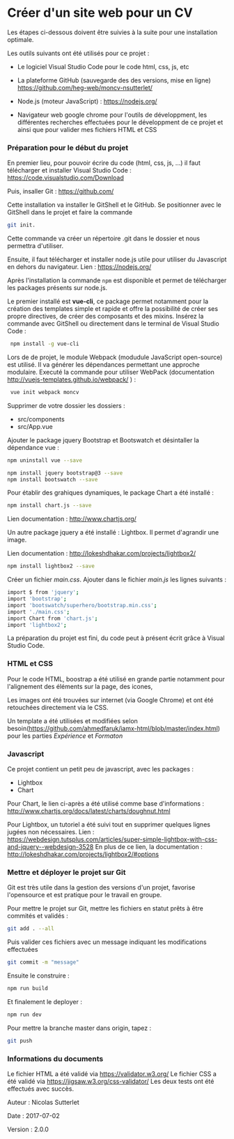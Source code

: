 # Créer d'un site web pour un CV
 Les étapes ci-dessous doivent être suivies à la suite pour une installation optimale.

Les outils suivants ont été utilisés pour ce projet :

* Le logiciel Visual Studio Code pour le code html, css, js, etc
    
* La plateforme GitHub (sauvegarde des des versions, mise en ligne)
  https://github.com/heg-web/moncv-nsutterlet/
    
* Node.js (moteur JavaScript) : https://nodejs.org/

* Navigateur web google chrome pour l'outils de développment, les différentes recherches effectuées pour le développment de ce projet et ainsi que pour valider mes fichiers HTML et CSS


### Préparation pour le début du projet

En premier lieu, pour pouvoir écrire du code (html, css, js, ...) il faut télécharger et installer Visual Studio Code : https://code.visualstudio.com/Download 

Puis, insaller Git : https://github.com/ 

Cette installation va installer le GitShell et le GitHub. Se positionner avec le GitShell dans le projet et faire la commande

```sh 
git init.
``` 

Cette commande va créer un répertoire .git dans le dossier et nous permettra d'utiliser. 

Ensuite, il faut télécharger et installer node.js utile pour utiliser du Javascript en dehors du navigateur. 
Lien : https://nodejs.org/

Après l'installation la commande `npm` est disponible et permet de télécharger les packages présents sur node.js.

Le premier installé est **vue-cli**, ce package permet notamment pour la création des templates simple et rapide et offre la possibilité de créer ses propre directives, de créer des composants et des mixins. Insérez la commande avec GitShell ou directement dans le terminal de Visual Studio Code :


```sh
 npm install -g vue-cli
```
Lors de de projet, le module Webpack (modudule JavaScript open-source) est utilisé. Il va générer les dépendances permettant une approche modulaire. Executé la commande pour utiliser WebPack (documentation http://vuejs-templates.github.io/webpack/ ) :

```sh
 vue init webpack moncv
```
Supprimer de votre dossier les dossiers :
- src/components 
- src/App.vue

Ajouter le package jquery Bootstrap et Bootswatch et désintaller la dépendance vue :

```sh
npm uninstall vue --save

npm install jquery bootstrap@3 --save
npm install bootswatch --save

```

Pour établir des grahiques dynamiques, le package Chart a été installé : 
```sh
npm install chart.js --save

```
Lien documentation :  http://www.chartjs.org/

Un autre package jquery a été installé : Lightbox. Il permet d'agrandir une image.

Lien documentation : http://lokeshdhakar.com/projects/lightbox2/


```sh
npm install lightbox2 --save

```

Créer un fichier *main.css*. Ajouter dans le fichier *main.js* les lignes suivants : 
```sh
import $ from 'jquery';
import 'bootstrap';
import 'bootswatch/superhero/bootstrap.min.css';
import './main.css';
import Chart from 'chart.js';
import 'lightbox2';

```

La préparation du projet est fini, du code peut à présent écrit grâce à Visual Studio Code.

### HTML et CSS

Pour le code HTML, boostrap a été utilisé en grande partie notamment pour l'alignement des éléments sur la page, des icones, 

Les images ont été trouvées sur internet (via Google Chrome) et ont été retouchées directement via le CSS.

Un template a été utilisées et modifiées selon besoin(https://github.com/ahmedfaruk/iamx-html/blob/master/index.html) pour les parties *Expérience* et  *Formaton*


### Javascript 

Ce projet contient un petit peu de javascript, avec les packages : 
- Lightbox
- Chart

Pour Chart, le lien ci-après a été utilisé comme base d'informations :
http://www.chartjs.org/docs/latest/charts/doughnut.html

Pour Lightbox, un tutoriel a été suivi tout en supprimer quelques lignes jugées non nécessaires. Lien : https://webdesign.tutsplus.com/articles/super-simple-lightbox-with-css-and-jquery--webdesign-3528
En plus de ce lien, la documentation : http://lokeshdhakar.com/projects/lightbox2/#options



### Mettre et déployer le projet sur Git

Git est très utile dans la gestion des versions d'un projet, favorise l'opensource et est pratique pour le travail en groupe. 

Pour mettre le projet sur Git, mettre les fichiers en statut prêts à être commités et validés  :

```sh 
git add . --all
``` 
Puis valider ces fichiers avec un message indiquant les modifications effectuées

```sh
git commit -m "message"
``` 

Ensuite le construire : 

```sh
npm run build
```

Et finalement le deployer : 


```sh
npm run dev
```

Pour mettre  la branche master dans origin, tapez : 

```sh
git push 
```
### Informations du documents
Le fichier HTML a été validé via https://validator.w3.org/
Le fichier CSS a été validé via https://jigsaw.w3.org/css-validator/
Les deux tests ont été effectués avec succès.

Auteur : Nicolas Sutterlet

Date : 2017-07-02

Version : 2.0.0
